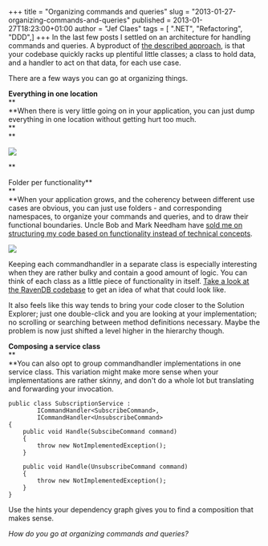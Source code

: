 +++
title = "Organizing commands and queries"
slug = "2013-01-27-organizing-commands-and-queries"
published = 2013-01-27T18:23:00+01:00
author = "Jef Claes"
tags = [ ".NET", "Refactoring", "DDD",]
+++
In the last few posts I settled on an architecture for handling commands
and queries. A byproduct of [the described
approach](http://www.jefclaes.be/2013/01/separating-command-data-from-logic-and.html),
is that your codebase quickly racks up plentiful little classes; a class
to hold data, and a handler to act on that data, for each use case.  
  
There are a few ways you can go at organizing things.  
  
**Everything in one location**  
**  
**When there is very little going on in your application, you can just
dump everything in one location without getting hurt too much.  
**  
**  

[![](../images/thumbnails/2013-01-27-organizing-commands-and-queries-DumpedEverything.PNG)](../images/2013-01-27-organizing-commands-and-queries-DumpedEverything.PNG)

**  
  
Folder per functionality**  
**  
**When your application grows, and the coherency between different use
cases are obvious, you can just use folders - and corresponding
namespaces, to organize your commands and queries, and to draw their
functional boundaries. Uncle Bob and Mark Needham have [sold me on
structuring my code based on functionality instead of technical
concepts](http://www.markhneedham.com/blog/2012/02/20/coding-packaging-by-vertical-slice/).  
  

[![](../images/thumbnails/2013-01-27-organizing-commands-and-queries-PerFolder.PNG)](../images/2013-01-27-organizing-commands-and-queries-PerFolder.PNG)

  

Keeping each commandhandler in a separate class is especially
interesting when they are rather bulky and contain a good amount of
logic. You can think of each class as a little piece of functionality in
itself. [Take a look at the RavenDB
codebase](https://github.com/ravendb/ravendb/tree/master/Raven.Studio/Commands)
to get an idea of what that could look like.

  

It also feels like this way tends to bring your code closer to the
Solution Explorer; just one double-click and you are looking at your
implementation; no scrolling or searching between method definitions
necessary. Maybe the problem is now just shifted a level higher in the
hierarchy though.

  
**Composing a service class**  
**  
**You can also opt to group commandhandler implementations in one
service class. This variation might make more sense when your
implementations are rather skinny, and don't do a whole lot but
translating and forwarding your invocation.

    public class SubscriptionService : 
            ICommandHandler<SubscribeCommand>,
            ICommandHandler<UnsubscribeCommand>
    {
        public void Handle(SubscibeCommand command)
        {
            throw new NotImplementedException();
        }

        public void Handle(UnsubscribeCommand command)
        {
            throw new NotImplementedException();
        }
    }

Use the hints your dependency graph gives you to find a composition that
makes sense.  
  
*How do you go at organizing commands and queries?*
